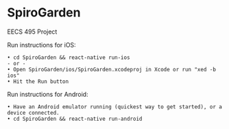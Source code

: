# SpiroGarden
EECS 495 Project

Run instructions for iOS:
    
    • cd SpiroGarden && react-native run-ios
    - or -
    • Open SpiroGarden/ios/SpiroGarden.xcodeproj in Xcode or run "xed -b ios"
    • Hit the Run button

Run instructions for Android:
    
    • Have an Android emulator running (quickest way to get started), or a device connected.
    • cd SpiroGarden && react-native run-android
